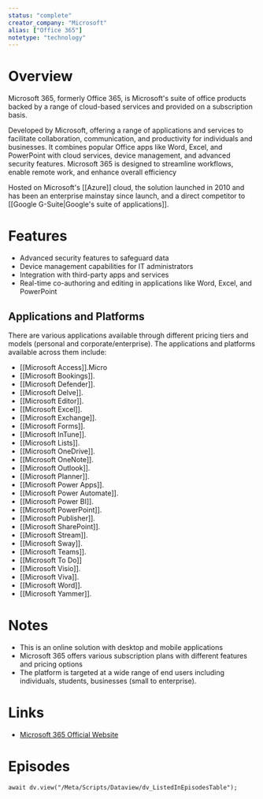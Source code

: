 ```yaml
---
status: "complete"
creator_company: "Microsoft"
alias: ["Office 365"]
notetype: "technology"
---
```

# Overview
Microsoft 365, formerly Office 365, is Microsoft's suite of office products backed by a range of cloud-based services and provided on a subscription basis. 

Developed by Microsoft, offering a range of applications and services to facilitate collaboration, communication, and productivity for individuals and businesses. It combines popular Office apps like Word, Excel, and PowerPoint with cloud services, device management, and advanced security features. Microsoft 365 is designed to streamline workflows, enable remote work, and enhance overall efficiency 

Hosted on Microsoft's [[Azure]] cloud, the solution launched in 2010 and has been an enterprise mainstay since launch, and a direct competitor to [[Google G-Suite|Google's suite of applications]].

# Features
- Advanced security features to safeguard data
- Device management capabilities for IT administrators
- Integration with third-party apps and services
- Real-time co-authoring and editing in applications like Word, Excel, and PowerPoint

## Applications and Platforms
There are various applications available through different pricing tiers and models (personal and corporate/enterprise). The applications and platforms available across them include:

- [[Microsoft Access]].Micro
- [[Microsoft Bookings]].
- [[Microsoft Defender]].
- [[Microsoft Delve]].
- [[Microsoft Editor]].
- [[Microsoft Excel]].
- [[Microsoft Exchange]].
- [[Microsoft Forms]].
- [[Microsoft InTune]].
- [[Microsoft Lists]].
- [[Microsoft OneDrive]].
- [[Microsoft OneNote]].
- [[Microsoft Outlook]].
- [[Microsoft Planner]].
- [[Microsoft Power Apps]].
- [[Microsoft Power Automate]].
- [[Microsoft Power BI]].
- [[Microsoft PowerPoint]].
- [[Microsoft Publisher]].
- [[Microsoft SharePoint]].
- [[Microsoft Stream]].
- [[Microsoft Sway]].
- [[Microsoft Teams]].
- [[Microsoft To Do]]
- [[Microsoft Visio]].
- [[Microsoft Viva]].
- [[Microsoft Word]].
- [[Microsoft Yammer]].

# Notes
- This is an online solution with desktop and mobile applications
- Microsoft 365 offers various subscription plans with different features and pricing options
- The platform is targeted at a wide range of end users including individuals, students, businesses (small to enterprise).

# Links
- [Microsoft 365 Official Website](https://www.office.com)

# Episodes
```dataviewjs
await dv.view("/Meta/Scripts/Dataview/dv_ListedInEpisodesTable");
```
